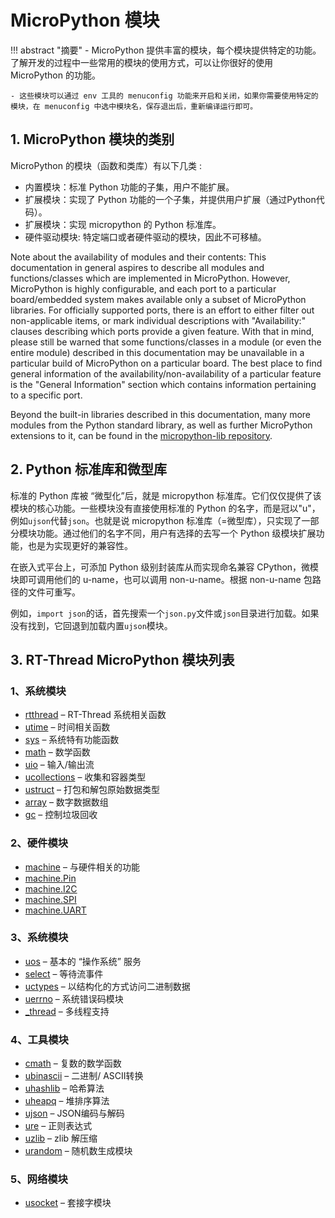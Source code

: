 # MicroPython 模块

!!! abstract "摘要"
    - MicroPython 提供丰富的模块，每个模块提供特定的功能。了解开发的过程中一些常用的模块的使用方式，可以让你很好的使用 MicroPython 的功能。

    - 这些模块可以通过 env 工具的 menuconfig 功能来开启和关闭，如果你需要使用特定的模块，在 menuconfig 中选中模块名，保存退出后，重新编译运行即可。

## 1. MicroPython 模块的类别

MicroPython 的模块（函数和类库）有以下几类 :

- 内置模块：标准 Python 功能的子集，用户不能扩展。
- 扩展模块：实现了 Python 功能的一个子集，并提供用户扩展（通过Python代码）。
- 扩展模块：实现 micropython 的 Python 标准库。
- 硬件驱动模块: 特定端口或者硬件驱动的模块，因此不可移植。

Note about the availability of modules and their contents: This documentation
in general aspires to describe all modules and functions/classes which are
implemented in MicroPython. However, MicroPython is highly configurable, and
each port to a particular board/embedded system makes available only a subset
of MicroPython libraries. For officially supported ports, there is an effort
to either filter out non-applicable items, or mark individual descriptions
with "Availability:" clauses describing which ports provide a given feature.
With that in mind, please still be warned that some functions/classes
in a module (or even the entire module) described in this documentation may be
unavailable in a particular build of MicroPython on a particular board. The
best place to find general information of the availability/non-availability
of a particular feature is the "General Information" section which contains
information pertaining to a specific port.

Beyond the built-in libraries described in this documentation, many more
modules from the Python standard library, as well as further MicroPython
extensions to it, can be found in the [micropython-lib repository](https://github.com/micropython/micropython-lib).

## 2. Python 标准库和微型库

标准的 Python 库被 “微型化”后，就是 micropython 标准库。它们仅仅提供了该模块的核心功能。一些模块没有直接使用标准的 Python 的名字，而是冠以"u"，例如``ujson``代替``json``。也就是说 micropython 标准库（=微型库），只实现了一部分模块功能。通过他们的名字不同，用户有选择的去写一个 Python 级模块扩展功能，也是为实现更好的兼容性。

在嵌入式平台上，可添加 Python 级别封装库从而实现命名兼容 CPython，微模块即可调用他们的 u-name，也可以调用 non-u-name。根据 non-u-name 包路径的文件可重写。

例如，``import json``的话，首先搜索一个``json.py``文件或``json``目录进行加载。如果没有找到，它回退到加载内置``ujson``模块。

## 3. RT-Thread MicroPython 模块列表

### 1、系统模块
- [rtthread][1] – RT-Thread 系统相关函数
- [utime][2]  – 时间相关函数
- [sys][3]  – 系统特有功能函数
- [math][4]  – 数学函数
- [uio][5]  – 输入/输出流
- [ucollections][6]  – 收集和容器类型
- [ustruct][7]  – 打包和解包原始数据类型
- [array][8]  – 数字数据数组
- [gc][9]  – 控制垃圾回收

### 2、硬件模块
- [machine][10] – 与硬件相关的功能
- [machine.Pin][11]
- [machine.I2C][12]
- [machine.SPI][13]
- [machine.UART][14]

### 3、系统模块
- [uos][15] – 基本的 “操作系统” 服务
- [select][16] – 等待流事件
- [uctypes][17] – 以结构化的方式访问二进制数据
- [uerrno][18] – 系统错误码模块
- [_thread][19] – 多线程支持

### 4、工具模块
- [cmath][20] – 复数的数学函数
- [ubinascii][21] – 二进制/ ASCII转换
- [uhashlib][22] – 哈希算法
- [uheapq][23] – 堆排序算法
- [ujson][24] – JSON编码与解码
- [ure][25] – 正则表达式
- [uzlib][26] – zlib 解压缩
- [urandom][27] – 随机数生成模块

### 5、网络模块
- [usocket][28] – 套接字模块

[1]: 03-Basic_Module/01-rtthread.md
[2]: 03-Basic_Module/02-utime.md
[3]: 03-Basic_Module/03-sys.md
[4]: 03-Basic_Module/04-math.md
[5]: 03-Basic_Module/05-uio.md
[6]: 03-Basic_Module/06-ucollections.md
[7]: 03-Basic_Module/07-ustruct.md
[8]: 03-Basic_Module/08-array.md
[9]: 03-Basic_Module/09-gc.md
[10]: 04-Hardware_Control_Module/01-machine.md
[11]: 04-Hardware_Control_Module/02-machine-Pin.md
[12]: 04-Hardware_Control_Module/03-machine-I2C.md
[13]: 04-Hardware_Control_Module/04-machine-SPI.md
[14]: 04-Hardware_Control_Module/05-machine-UART.md
[15]: 05-System_Module/01-uos.md
[16]: 05-System_Module/02-uselect.md
[17]: 05-System_Module/03-uctypes.md
[18]: 05-System_Module/04-uerrno.md
[19]: 05-System_Module/05-_thread.md
[20]: 06-Tools_Module/01-cmath.md
[21]: 06-Tools_Module/02-ubinascii.md
[22]: 06-Tools_Module/03-uhashlib.md
[23]: 06-Tools_Module/04-uheapq.md
[24]: 06-Tools_Module/05-ujson.md
[25]: 06-Tools_Module/06-ure.md
[26]: 06-Tools_Module/07-uzlib.md
[27]: 06-Tools_Module/08-urandom.md
[28]: 07-Network_Module/01-usocket.md







